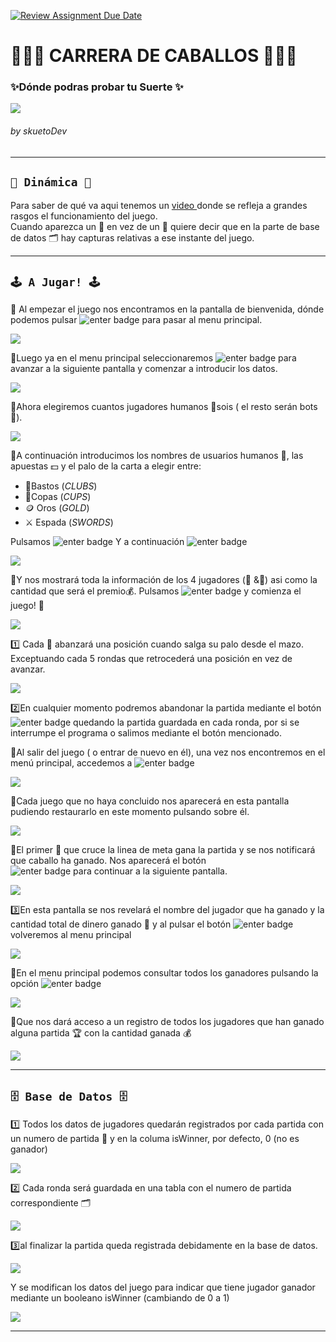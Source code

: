 [![Review Assignment Due Date](https://classroom.github.com/assets/deadline-readme-button-22041afd0340ce965d47ae6ef1cefeee28c7c493a6346c4f15d667ab976d596c.svg)](https://classroom.github.com/a/NOc7-NRr)



<h1> 🐴💫🐎 CARRERA DE CABALLOS 🐎💫🐴 </h1><h3>✨Dónde podras probar tu Suerte ✨</h3>
<img src="web_elements/2_SUERTE_25-08-2019.gif">
<h6>by skuetoDev</h6><hr>

<h2><code>📖 Dinámica 📖</code></h2>
<p>Para saber de qué va aqui tenemos un 
<a href="https://www.tiktok.com/@crown_ex/video/7224712441635163438">
 video
</a>
 donde se refleja a grandes rasgos el funcionamiento del juego.<br>
 Cuando aparezca un 🔢 en vez de un 🔷 quiere decir que en la parte de base de datos 🗂️ hay capturas relativas a ese instante del juego.
</p><hr>
<h2><code>🕹️ A Jugar! 🕹️</code></h2>
 
🔷 Al empezar el juego nos encontramos en la pantalla de bienvenida, dónde podemos pulsar 
![enter badge](https://img.shields.io/badge/enter-FFD700?style=for-the-badge&logoColor=white&labelColor=FFD700&color=FFD700)
para pasar al menu principal. <br>
 
<img src="web_elements/2menu.webp"><br>
 
🔷Luego ya en el menu principal seleccionaremos
![enter badge](https://img.shields.io/badge/play%20game-FFD700?style=for-the-badge&logoColor=white&labelColor=FFD700&color=FFD700)
para avanzar a la siguiente pantalla y comenzar a introducir los datos.<br>
 
<img src="web_elements/3menuPlay.webp"><br>

🔷Ahora elegiremos cuantos jugadores humanos 👨sois ( el resto serán bots🤖).<br>

<img src="web_elements/4humanPlayers.webp"><br>

🔷A continuación introducimos los nombres de usuarios humanos 👨, las apuestas 💵 y el palo de la carta a elegir entre:<br>
 + 🌿Bastos (*CLUBS*)
 + 🍷Copas (*CUPS*)
 + 🪙 Oros (*GOLD*)
 + ⚔️ Espada (*SWORDS*)

 Pulsamos 
  ![enter badge](https://img.shields.io/badge/save%20Players-FFD700?style=for-the-badge&logoColor=white&labelColor=FFD700&color=FFD700)
 Y a continuación 
 ![enter badge](https://img.shields.io/badge/next-FFD700?style=for-the-badge&logoColor=white&labelColor=FFD700&color=FFD700)

 <img src="web_elements/5data.webp"><br>
 
🔷Y nos mostrará toda la información de los 4 jugadores (🤖 &👨) asi como la cantidad que será el premio💰. Pulsamos
![enter badge](https://img.shields.io/badge/Play-FFD700?style=for-the-badge&logoColor=white&labelColor=FFD700&color=FFD700) 
y comienza el juego! 🚀

 <img src="web_elements/6InfoPlayers.webp"><br>

1️⃣ Cada 🐎 abanzará una posición cuando salga su palo desde el mazo. Exceptuando cada 5 rondas que retrocederá una posición en vez de avanzar.
 
  <img src="web_elements/8Game.webp"><br>
  
2️⃣En cualquier momento podremos abandonar la partida mediante el botón
![enter badge](https://img.shields.io/badge/Back-FFD700?style=for-the-badge&logoColor=white&labelColor=FFD700&color=FFD700) 
quedando la partida guardada en cada ronda, por si se interrumpe el programa o salimos mediante el botón mencionado.<br>

🔷Al salir del juego ( o entrar de nuevo en él), una vez nos encontremos en el menú principal, accedemos a 
![enter badge](https://img.shields.io/badge/restore%20Game-FFD700?style=for-the-badge&logoColor=white&labelColor=FFD700&color=FFD700)

<img src="web_elements/10menuRestore.webp"><br>

🔷Cada juego que no haya concluido nos aparecerá en esta pantalla pudiendo restaurarlo en este momento pulsando sobre él.<br>

<img src="web_elements/11restorableGames.webp"><br>

🔷El primer 🐎 que cruce la linea de meta gana la partida y se nos notificará que caballo ha ganado. Nos aparecerá el botón<br>
![enter badge](https://img.shields.io/badge/next-FFD700?style=for-the-badge&logoColor=white&labelColor=FFD700&color=FFD700) 
para continuar a la siguiente pantalla.<br>

<img src="web_elements/12winner.webp"><br>

3️⃣En esta pantalla se nos revelará el nombre del jugador que ha ganado y la cantidad total de dinero ganado 💸 y al pulsar el botón
![enter badge](https://img.shields.io/badge/back%20to%20menu-FFD700?style=for-the-badge&logoColor=white&labelColor=FFD700&color=FFD700)
volveremos al menu principal

<img src="web_elements/15winner.webp"><br>

🔷En el menu principal podemos consultar todos los ganadores pulsando la opción
![enter badge](https://img.shields.io/badge/show%20winners-FFD700?style=for-the-badge&logoColor=white&labelColor=FFD700&color=FFD700)

<img src="web_elements/16menuOldWinners.webp"><br>

🔷Que nos dará acceso a un registro de todos los jugadores que han ganado alguna partida 🏆 con la cantidad ganada 💰

<img src="web_elements/17winnerScreen.webp"><hr>



<h2><code>🗄️ Base de Datos 🗄️</code></h2>

1️⃣ Todos los datos de jugadores quedarán registrados por cada partida con un numero de partida 🔢 y en la columa isWinner, por defecto, 0 (no es ganador)

<img src="web_elements/7DBgame.webp"><br>

2️⃣ Cada ronda será guardada en una tabla con el numero de partida correspondiente 🗂️

<img src="web_elements/9exit.webp"><br>

3️⃣al finalizar la partida queda registrada debidamente en la base de datos.<br>

<img src="web_elements/13DBwinner.webp"><br>

Y se modifican los datos del juego para indicar que tiene jugador ganador mediante un booleano isWinner (cambiando de 0 a 1)

<img src="web_elements/14DBwinner.webp"><br><hr>

